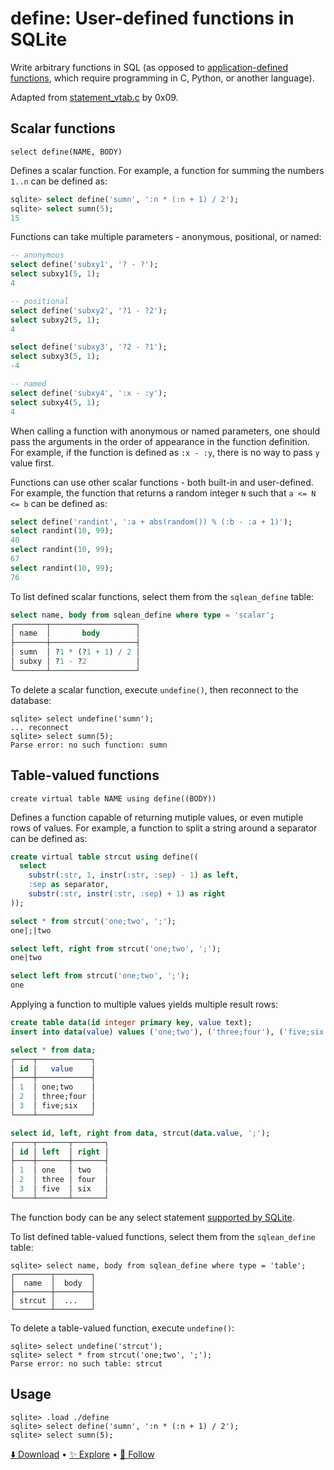 # define: User-defined functions in SQLite

Write arbitrary functions in SQL (as opposed to [application-defined functions](https://sqlite.org/appfunc.html), which require programming in C, Python, or another language).

Adapted from [statement_vtab.c](https://github.com/0x09/sqlite-statement-vtab/blob/master/statement_vtab.c) by 0x09.

## Scalar functions

`select define(NAME, BODY)`

Defines a scalar function. For example, a function for summing the numbers `1..n` can be defined as:

```sql
sqlite> select define('sumn', ':n * (:n + 1) / 2');
sqlite> select sumn(5);
15
```

Functions can take multiple parameters - anonymous, positional, or named:

```sql
-- anonymous
select define('subxy1', '? - ?');
select subxy1(5, 1);
4

-- positional
select define('subxy2', '?1 - ?2');
select subxy2(5, 1);
4

select define('subxy3', '?2 - ?1');
select subxy3(5, 1);
-4

-- named
select define('subxy4', ':x - :y');
select subxy4(5, 1);
4
```

When calling a function with anonymous or named parameters, one should pass the arguments in the order of appearance in the function definition. For example, if the function is defined as `:x - :y`, there is no way to pass `y` value first.

Functions can use other scalar functions - both built-in and user-defined. For example, the function that returns a random integer `N` such that `a <= N <= b` can be defined as:

```sql
select define('randint', ':a + abs(random()) % (:b - :a + 1)');
select randint(10, 99);
40
select randint(10, 99);
67
select randint(10, 99);
76
```

To list defined scalar functions, select them from the `sqlean_define` table:

```sql
select name, body from sqlean_define where type = 'scalar';
┌───────┬───────────────────┐
│ name  │       body        │
├───────┼───────────────────┤
│ sumn  │ ?1 * (?1 + 1) / 2 │
│ subxy │ ?1 - ?2           │
└───────┴───────────────────┘
```

To delete a scalar function, execute `undefine()`, then reconnect to the database:

```
sqlite> select undefine('sumn');
... reconnect
sqlite> select sumn(5);
Parse error: no such function: sumn
```

## Table-valued functions

`create virtual table NAME using define((BODY))`

Defines a function capable of returning mutiple values, or even mutiple rows of values. For example, a function to split a string around a separator can be defined as:

```sql
create virtual table strcut using define((
  select
    substr(:str, 1, instr(:str, :sep) - 1) as left,
    :sep as separator,
    substr(:str, instr(:str, :sep) + 1) as right
));

select * from strcut('one;two', ';');
one|;|two

select left, right from strcut('one;two', ';');
one|two

select left from strcut('one;two', ';');
one
```

Applying a function to multiple values yields multiple result rows:

```sql
create table data(id integer primary key, value text);
insert into data(value) values ('one;two'), ('three;four'), ('five;six');

select * from data;
┌────┬────────────┐
│ id │   value    │
├────┼────────────┤
│ 1  │ one;two    │
│ 2  │ three;four │
│ 3  │ five;six   │
└────┴────────────┘

select id, left, right from data, strcut(data.value, ';');
┌────┬───────┬───────┐
│ id │ left  │ right │
├────┼───────┼───────┤
│ 1  │ one   │ two   │
│ 2  │ three │ four  │
│ 3  │ five  │ six   │
└────┴───────┴───────┘
```

The function body can be any select statement [supported by SQLite](https://www.sqlite.org/lang_select.html).

To list defined table-valued functions, select them from the `sqlean_define` table:

```
sqlite> select name, body from sqlean_define where type = 'table';
┌────────┬────────┐
│  name  │  body  │
├────────┼────────┤
│ strcut │  ...   │
└────────┴────────┘
```

To delete a table-valued function, execute `undefine()`:

```
sqlite> select undefine('strcut');
sqlite> select * from strcut('one;two', ';');
Parse error: no such table: strcut
```

## Usage

```
sqlite> .load ./define
sqlite> select define('sumn', ':n * (:n + 1) / 2');
sqlite> select sumn(5);
```

[⬇️ Download](https://github.com/nalgeon/sqlean/releases/latest) •
[✨ Explore](https://github.com/nalgeon/sqlean) •
[🚀 Follow](https://twitter.com/ohmypy)
